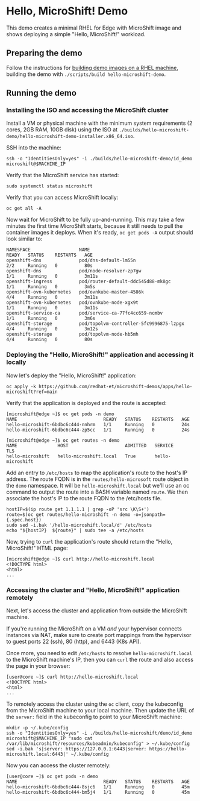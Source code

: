 # Hello, MicroShift! Demo

This demo creates a minimal RHEL for Edge with MicroShift image and shows deploying a simple "Hello, MicroShift!" workload.

## Preparing the demo

Follow the instructions for [building demo images on a RHEL machine](https://github.com/redhat-et/microshift-demos/tree/main/README.md), building the demo with `./scripts/build hello-microshift-demo`.

## Running the demo
### Installing the ISO and accessing the MicroShift cluster

Install a VM or physical machine with the minimum system requirements (2 cores, 2GB RAM, 10GB disk) using the ISO at `./builds/hello-microshift-demo/hello-microshift-demo-installer.x86_64.iso`.

SSH into the machine:

    ssh -o "IdentitiesOnly=yes" -i ./builds/hello-microshift-demo/id_demo microshift@$MACHINE_IP

Verify that the MicroShift service has started:

    sudo systemctl status microshift

Verify that you can access MicroShift locally:

    oc get all -A

Now wait for MicroShift to be fully up-and-running. This may take a few minutes the first time MicroShift starts, because it still needs to pull the container images it deploys. When it's ready, `oc get pods -A` output should look similar to:

    NAMESPACE                  NAME                                      READY   STATUS    RESTARTS   AGE
    openshift-dns              pod/dns-default-lm55n                     2/2     Running   0          80s
    openshift-dns              pod/node-resolver-zp7gw                   1/1     Running   0          3m11s
    openshift-ingress          pod/router-default-ddc545d88-mk8gc        1/1     Running   0          3m5s
    openshift-ovn-kubernetes   pod/ovnkube-master-4586k                  4/4     Running   0          3m11s
    openshift-ovn-kubernetes   pod/ovnkube-node-xgx9t                    1/1     Running   0          3m11s
    openshift-service-ca       pod/service-ca-77fc4cc659-ncmbv           1/1     Running   0          3m6s
    openshift-storage          pod/topolvm-controller-5fc9996875-lzpgx   4/4     Running   0          3m12s
    openshift-storage          pod/topolvm-node-hb5mh                    4/4     Running   0          80s

### Deploying the "Hello, MicroShift!" application and accessing it locally

Now let's deploy the "Hello, MicroShift!" application:

    oc apply -k https://github.com/redhat-et/microshift-demos/apps/hello-microshift?ref=main

Verify that the application is deployed and the route is accepted:

    [microshift@edge ~]$ oc get pods -n demo
    NAME                                READY   STATUS    RESTARTS   AGE
    hello-microshift-6bdbc6c444-nnhrm   1/1     Running   0          24s
    hello-microshift-6bdbc6c444-zp5cc   1/1     Running   0          24s

    [microshift@edge ~]$ oc get routes -n demo
    NAME               HOST                     ADMITTED   SERVICE            TLS
    hello-microshift   hello-microshift.local   True       hello-microshift

Add an entry to `/etc/hosts` to map the application's route to the host's IP address. The route FQDN is in the `routes/hello-microsoft` route object in the `demo` namespace. It will be `hello-microshift.local` but we'll use an oc command to output the route into a BASH variable named `route`. We then associate the host's IP to the route FQDN to the /etc/hosts file.

    hostIP=$(ip route get 1.1.1.1 | grep -oP 'src \K\S+')
    route=$(oc get routes/hello-microshift -n demo -o=jsonpath={.spec.host})
    sudo sed -i.bak '/hello-microshift.local/d' /etc/hosts
    echo "${hostIP}  ${route}" | sudo tee -a /etc/hosts

Now, trying to `curl` the application's route should return the "Hello, MicroShift!" HTML page:

    [microshift@edge ~]$ curl http://hello-microshift.local
    <!DOCTYPE html>
    <html>
    ...

### Accessing the cluster and "Hello, MicroShift!" application remotely

Next, let's access the cluster and application from outside the MicroShift machine.

If you're running the MicroShift on a VM _and_ your hypervisor connects instances via NAT, make sure to create port mappings from the hypervisor to guest ports 22 (ssh), 80 (http), and 6443 (K8s API).

Once more, you need to edit `/etc/hosts` to resolve `hello-microshift.local` to the MicroShift machine's IP, then you can `curl` the route and also access the page in your browser:

    [user@core ~]$ curl http://hello-microshift.local
    <!DOCTYPE html>
    <html>
    ...

To remotely access the cluster using the `oc` client, copy the kubeconfig from the MicroShift machine to your local machine. Then update the URL of the `server:` field in the kubeconfig to point to your MicroShift machine:

    mkdir -p ~/.kube/config
    ssh -o "IdentitiesOnly=yes" -i ./builds/hello-microshift/demo/id_demo microshift@$MACHINE_IP "sudo cat /var/lib/microshift/resources/kubeadmin/kubeconfig" > ~/.kube/config
    sed -i.bak 's|server: https://127.0.0.1:6443|server: https://hello-microshift.local:6443|' ~/.kube/config

Now you can access the cluster remotely:

    [user@core ~]$ oc get pods -n demo
    NAME                                READY   STATUS    RESTARTS   AGE
    hello-microshift-6bdbc6c444-8sjc6   1/1     Running   0          45m
    hello-microshift-6bdbc6c444-bm5j4   1/1     Running   0          45m
